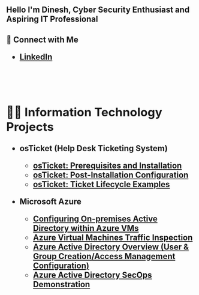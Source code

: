 <h2>Hello I'm Dinesh, Cyber Security Enthusiast and Aspiring IT Professional</h2>

<h2>🤳 Connect with Me 

 -  <b>[LinkedIn](https://www.linkedin.com/in/louisperez1978/)
 <br />
 <br />


<h2>👨‍💻 Information Technology Projects</h2>

- <b>osTicket (Help Desk Ticketing System)</b>
  - [osTicket: Prerequisites and Installation](https://github.com/presicion25/osTicket-Installation)
  - [osTicket: Post-Installation Configuration](https://github.com/presicion25/osTicket-Configuration)
  - [osTicket: Ticket Lifecycle Examples](https://github.com/presicion25/osTicket-Ticket-Lifecycle-Examples)
  
- <b>Microsoft Azure</b>
  - [Configuring On-premises Active Directory within Azure VMs](https://github.com/presicion25/Active-Directory-Configuration/blob/ba179ad59c32037972597371f3f31f61fc6277f1/README.md)
  - [Azure Virtual Machines Traffic Inspection](https://github.com/presicion25/Azure-Networks-and-Protocols)
  - [Azure Active Directory Overview (User & Group Creation/Access Management Configuration)](https://github.com/presicion25/Azure-AD-Overview)
  - [Azure Active Directory SecOps Demonstration](https://github.com/presicion25/Azure-Sec-Ops)
    
 

  
